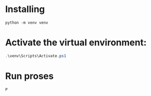 # Installing

```
python -m venv venv
```

# Activate the virtual environment:
```powershell
.\venv\Scripts\Activate.ps1
```
# Run proses
```
P